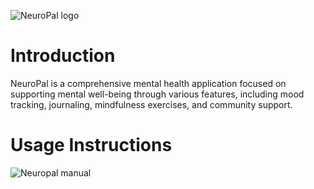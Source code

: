 ![NeuroPal logo](https://github.com/drnnfy/CS152-Portfolio/assets/148433179/69e7ddb5-1b24-426e-81cd-e21c367a8849)
# Introduction
NeuroPal is a comprehensive mental health application focused on supporting mental well-being through various features, including mood tracking, journaling, mindfulness exercises, and community support.
# Usage Instructions
![Neuropal manual](https://github.com/drnnfy/CS152-Portfolio/assets/148433179/de375b6f-ba31-4e8e-9524-8958eea1077b)
